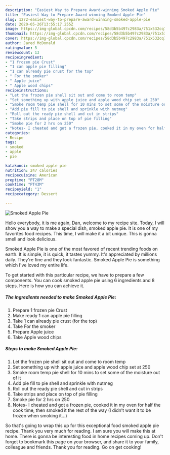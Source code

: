 ```yaml
---
description: "Easiest Way to Prepare Award-winning Smoked Apple Pie"
title: "Easiest Way to Prepare Award-winning Smoked Apple Pie"
slug: 1272-easiest-way-to-prepare-award-winning-smoked-apple-pie
date: 2020-05-26T13:55:17.255Z
image: https://img-global.cpcdn.com/recipes/58d3b5b497c2983a/751x532cq70/smoked-apple-pie-recipe-main-photo.jpg
thumbnail: https://img-global.cpcdn.com/recipes/58d3b5b497c2983a/751x532cq70/smoked-apple-pie-recipe-main-photo.jpg
cover: https://img-global.cpcdn.com/recipes/58d3b5b497c2983a/751x532cq70/smoked-apple-pie-recipe-main-photo.jpg
author: Jared McDonald
ratingvalue: 5
reviewcount: 13
recipeingredient:
- "1 frozen pie Crust"
- "1 can apple pie filling"
- "1 can already pie crust for the top"
- " For the smoker"
- " Apple juice"
- " Apple wood chips"
recipeinstructions:
- "Let the frozen pie shell sit out and come to room temp"
- "Set something up with apple juice and apple wood chip set at 250"
- "Smoke room temp pie shell for 10 mins to set some of the moisture out of it"
- "Add pie fill to pie shell and sprinkle with nutmeg"
- "Roll out the ready pie shell and cut in strips"
- "Take strips and place on top of pie filling"
- "Smoke pie for 2 hrs on 250"
- "Notes- I cheated and got a frozen pie, cooked it in my oven for half the cook time, then smoked it the rest of the way (I didn’t want it to be frozen when smoking it...)"
categories:
- Recipe
tags:
- smoked
- apple
- pie

katakunci: smoked apple pie 
nutrition: 247 calories
recipecuisine: American
preptime: "PT28M"
cooktime: "PT43M"
recipeyield: "1"
recipecategory: Dessert

---
```



![Smoked Apple Pie](https://img-global.cpcdn.com/recipes/58d3b5b497c2983a/751x532cq70/smoked-apple-pie-recipe-main-photo.jpg)

Hello everybody, it is me again, Dan, welcome to my recipe site. Today, I will show you a way to make a special dish, smoked apple pie. It is one of my favorites food recipes. This time, I will make it a bit unique. This is gonna smell and look delicious.



Smoked Apple Pie is one of the most favored of recent trending foods on earth. It is simple, it is quick, it tastes yummy. It's appreciated by millions daily. They're fine and they look fantastic. Smoked Apple Pie is something which I've loved my entire life.


To get started with this particular recipe, we have to prepare a few components. You can cook smoked apple pie using 6 ingredients and 8 steps. Here is how you can achieve it.

<!--inarticleads1-->

##### The ingredients needed to make Smoked Apple Pie:

1. Prepare 1 frozen pie Crust
1. Make ready 1 can apple pie filling
1. Take 1 can already pie crust (for the top)
1. Take  For the smoker
1. Prepare  Apple juice
1. Take  Apple wood chips




<!--inarticleads2-->

##### Steps to make Smoked Apple Pie:

1. Let the frozen pie shell sit out and come to room temp
1. Set something up with apple juice and apple wood chip set at 250
1. Smoke room temp pie shell for 10 mins to set some of the moisture out of it
1. Add pie fill to pie shell and sprinkle with nutmeg
1. Roll out the ready pie shell and cut in strips
1. Take strips and place on top of pie filling
1. Smoke pie for 2 hrs on 250
1. Notes- I cheated and got a frozen pie, cooked it in my oven for half the cook time, then smoked it the rest of the way (I didn’t want it to be frozen when smoking it...)




So that's going to wrap this up for this exceptional food smoked apple pie recipe. Thank you very much for reading. I am sure you will make this at home. There is gonna be interesting food in home recipes coming up. Don't forget to bookmark this page on your browser, and share it to your family, colleague and friends. Thank you for reading. Go on get cooking!
